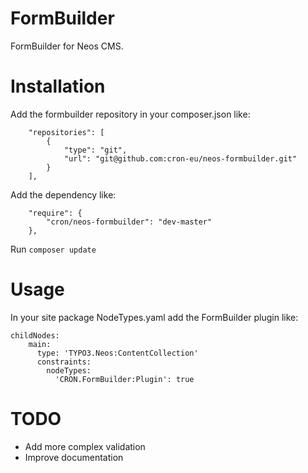 # FormBuilder
FormBuilder for Neos CMS.

# Installation

Add the formbuilder repository in your composer.json like:

```
    "repositories": [
        {
            "type": "git",
            "url": "git@github.com:cron-eu/neos-formbuilder.git"
        }
    ],
```

Add the dependency like:

```
    "require": {
        "cron/neos-formbuilder": "dev-master"
    },
```

Run `composer update`

# Usage

In your site package NodeTypes.yaml add the FormBuilder plugin like:

```
childNodes:
    main:
      type: 'TYPO3.Neos:ContentCollection'
      constraints:
        nodeTypes:
          'CRON.FormBuilder:Plugin': true
```

# TODO

- Add more complex validation
- Improve documentation

